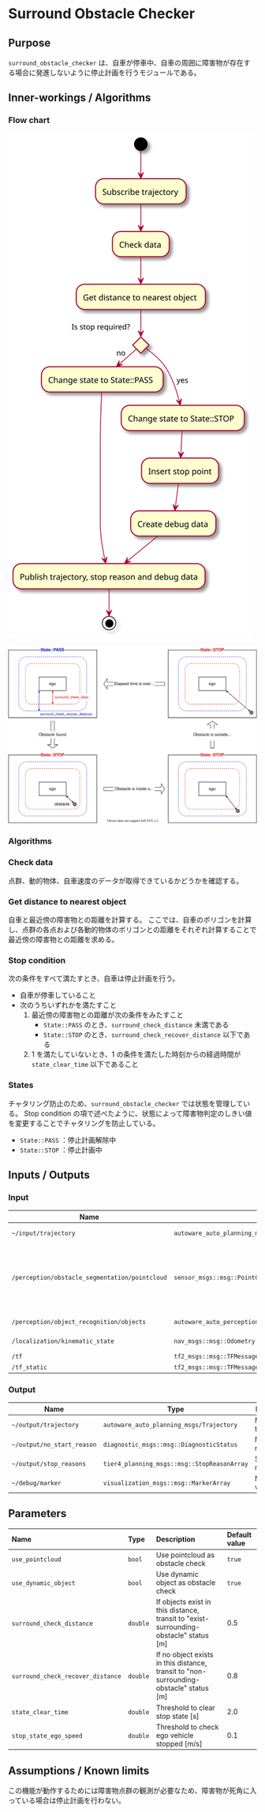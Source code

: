 # Surround Obstacle Checker

## Purpose

`surround_obstacle_checker` は、自車が停車中、自車の周囲に障害物が存在する場合に発進しないように停止計画を行うモジュールである。

## Inner-workings / Algorithms

### Flow chart

![surround_obstacle_checker_flow](./media/surround_obstacle_checker_flow.svg)

![check_distance](./media/check_distance.drawio.svg)

### Algorithms

### Check data

点群、動的物体、自車速度のデータが取得できているかどうかを確認する。

### Get distance to nearest object

自車と最近傍の障害物との距離を計算する。
ここでは、自車のポリゴンを計算し、点群の各点および各動的物体のポリゴンとの距離をそれぞれ計算することで最近傍の障害物との距離を求める。

### Stop condition

次の条件をすべて満たすとき、自車は停止計画を行う。

- 自車が停車していること
- 次のうちいずれかを満たすこと
  1. 最近傍の障害物との距離が次の条件をみたすこと
     - `State::PASS` のとき、`surround_check_distance` 未満である
     - `State::STOP` のとき、`surround_check_recover_distance` 以下である
  2. 1 を満たしていないとき、1 の条件を満たした時刻からの経過時間が `state_clear_time` 以下であること

### States

チャタリング防止のため、`surround_obstacle_checker` では状態を管理している。
Stop condition の項で述べたように、状態によって障害物判定のしきい値を変更することでチャタリングを防止している。

- `State::PASS` ：停止計画解除中
- `State::STOP` ：停止計画中

## Inputs / Outputs

### Input

| Name                                           | Type                                                   | Description                                                        |
| ---------------------------------------------- | ------------------------------------------------------ | ------------------------------------------------------------------ |
| `~/input/trajectory`                           | `autoware_auto_planning_msgs::msg::Trajectory`         | Reference trajectory                                               |
| `/perception/obstacle_segmentation/pointcloud` | `sensor_msgs::msg::PointCloud2`                        | Pointcloud of obstacles which the ego-vehicle should stop or avoid |
| `/perception/object_recognition/objects`       | `autoware_auto_perception_msgs::msg::PredictedObjects` | Dynamic objects                                                    |
| `/localization/kinematic_state`                | `nav_msgs::msg::Odometry`                              | Current twist                                                      |
| `/tf`                                          | `tf2_msgs::msg::TFMessage`                             | TF                                                                 |
| `/tf_static`                                   | `tf2_msgs::msg::TFMessage`                             | TF static                                                          |

### Output

| Name                       | Type                                        | Description              |
| -------------------------- | ------------------------------------------- | ------------------------ |
| `~/output/trajectory`      | `autoware_auto_planning_msgs/Trajectory`    | Modified trajectory      |
| `~/output/no_start_reason` | `diagnostic_msgs::msg::DiagnosticStatus`    | No start reason          |
| `~/output/stop_reasons`    | `tier4_planning_msgs::msg::StopReasonArray` | Stop reasons             |
| `~/debug/marker`           | `visualization_msgs::msg::MarkerArray`      | Marker for visualization |

## Parameters

| Name                              | Type     | Description                                                                            | Default value |
| :-------------------------------- | :------- | :------------------------------------------------------------------------------------- | :------------ |
| `use_pointcloud`                  | `bool`   | Use pointcloud as obstacle check                                                       | `true`        |
| `use_dynamic_object`              | `bool`   | Use dynamic object as obstacle check                                                   | `true`        |
| `surround_check_distance`         | `double` | If objects exist in this distance, transit to "exist-surrounding-obstacle" status [m]  | 0.5           |
| `surround_check_recover_distance` | `double` | If no object exists in this distance, transit to "non-surrounding-obstacle" status [m] | 0.8           |
| `state_clear_time`                | `double` | Threshold to clear stop state [s]                                                      | 2.0           |
| `stop_state_ego_speed`            | `double` | Threshold to check ego vehicle stopped [m/s]                                           | 0.1           |

## Assumptions / Known limits

この機能が動作するためには障害物点群の観測が必要なため、障害物が死角に入っている場合は停止計画を行わない。
